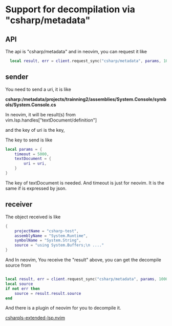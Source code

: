 # Support for decompilation via "csharp/metadata"

## API

The api is "csharp/metadata" and in neovim, you can request it like

```lua
  local result, err = client.request_sync("csharp/metadata", params, 10000)
```

## sender
You need to send a uri, it is like

**csharp:/metadata/projects/trainning2/assemblies/System.Console/symbols/System.Console.cs**

In neovim, it will be result(s) from vim.lsp.handles["textDocument/definition"]

and the key of uri is the key,

The key to send is like

```lua
local params = {
	timeout = 5000,
	textDocument = {
		uri = uri,
	}
}
```

The key of textDocument is needed. And timeout is just for neovim. It is the same if is expressed by json.

## receiver

The object received is like

```lua
{
	projectName = "csharp-test",
	assemblyName = "System.Runtime",
	symbolName = "System.String",
	source = "using System.Buffers;\n ...."
}
```

And In neovim, You receive the "result" above, you can get the decompile source from

```lua

local result, err = client.request_sync("csharp/metadata", params, 10000)
local source
if not err then
	source = result.result.source
end
```

And there is a plugin of neovim for you to decompile it.

[csharpls-extended-lsp.nvim](https://github.com/chen244/csharpls-extended-lsp.nvim)
